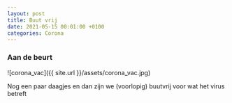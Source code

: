 ```yaml
---
layout: post
title: Buut vrij
date: 2021-05-15 00:01:00 +0100
categories: Corona
---
```


### Aan de beurt

![corona_vac]({{ site.url }}/assets/corona_vac.jpg)

Nog een paar daagjes en dan zijn we (voorlopig) buutvrij voor wat het virus betreft